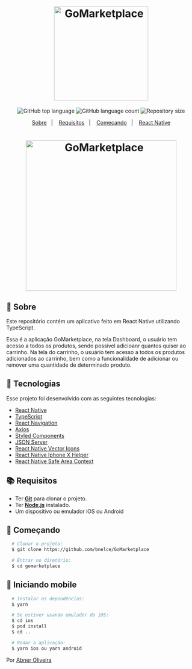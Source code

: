 <h1 align="center">
    <img alt="GoMarketplace" src="https://ik.imagekit.io/hwyksvj4iv/GoMarketplace_tvGUK-ZoO.svg" width="250px" />
</h1>

<p align="center">
  <img alt="GitHub top language" src="https://img.shields.io/github/languages/top/MatheusPires99/gomarketplace">
  <img alt="GitHub language count" src="https://img.shields.io/github/languages/count/MatheusPires99/gomarketplace">
  <img alt="Repository size" src="https://img.shields.io/github/repo-size/MatheusPires99/gomarketplace">
</p>

<p align="center">
  <a href="#page_with_curl-sobre">Sobre</a>&nbsp;&nbsp;&nbsp;|&nbsp;&nbsp;&nbsp;
  <a href="#books-requisitos">Requisitos</a>&nbsp;&nbsp;&nbsp;|&nbsp;&nbsp;&nbsp;
  <a href="#rocket-começando">Começando</a>&nbsp;&nbsp;&nbsp;|&nbsp;&nbsp;&nbsp;
  <a href="#iphone-iniciando-mobile">React Native</a>
</p>

<h1 align="center">
    <img alt="GoMarketplace" src="https://res.cloudinary.com/matheuspires/image/upload/v1588198944/gomarketplace_alrix5.gif" width="400px" />
</h1>

## :page_with_curl: Sobre
Este repositório contém um aplicativo feito em React Native utilizando TypeScript.

Essa é a aplicação GoMarketplace, na tela Dashboard, o usuário tem acesso a todos os produtos, sendo possível adicioanr quantos quiser ao carrinho. Na tela do carrinho, o usuário tem acesso a todos os produtos adicionados ao carrinho, bem como a funcionalidade de adicionar ou remover uma quantidade de determinado produto.

## :hammer: Tecnologias
Esse projeto foi desenvolvido com as seguintes tecnologias:

- [React Native](https://reactnative.dev/)
- [TypeScript](https://www.typescriptlang.org/)
- [React Navigation](https://reactnavigation.org/)
- [Axios](https://github.com/axios/axios)
- [Styled Components](https://styled-components.com/)
- [JSON Server](https://github.com/typicode/json-server)
- [React Native Vector Icons](https://github.com/oblador/react-native-vector-icons)
- [React Native Iphone X Helper](https://www.npmjs.com/package/react-native-iphone-x-helper)
- [React Native Safe Area Context](https://www.npmjs.com/package/react-native-safe-area-context)

## :books: Requisitos
- Ter [**Git**](https://git-scm.com/) para clonar o projeto.
- Ter [**Node.js**](https://nodejs.org/en/) instalado.
- Um dispositivo ou emulador iOS ou Android

## :rocket: Começando
``` bash
  # Clonar o projeto:
  $ git clone https://github.com/bnelce/GoMarketplace

  # Entrar no diretório:
  $ cd gomarketplace
```

## :iphone: Iniciando mobile
```bash
  # Instalar as dependências:
  $ yarn

  # Se estiver usando emulador do iOS:
  $ cd ios
  $ pod install
  $ cd ..

  # Rodar a aplicação:
  $ yarn ios ou yarn android
```

Por [Abner Oliveira](http://abneroliveira.eti.br)

